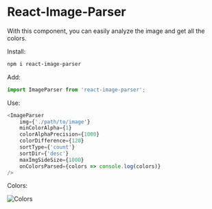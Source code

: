 # React-Image-Parser
With this component, you can easily analyze the image and get all the colors.

Install:
```bash
npm i react-image-parser
```

Add:

```javascript
import ImageParser from 'react-image-parser';
```

Use:

```javascript
<ImageParser
    img={'./path/to/image'}
    minColorAlpha={1}
    colorAlphaPrecision={1000}
    colorDifference={120}
    sortType={'count'}
    sortDir={'desc'}
    maxImgSideSize={1000}
    onColorsParsed={colors => console.log(colors)}
/>
```

Colors:

![Colors](https://i.imgur.com/1fzW3Ju.jpg)